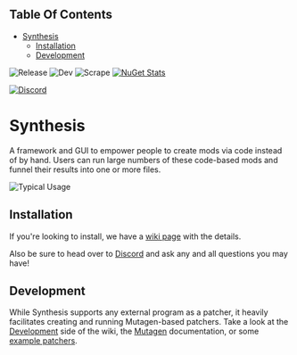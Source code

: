 <!-- START doctoc generated TOC please keep comment here to allow auto update -->
<!-- DON'T EDIT THIS SECTION, INSTEAD RE-RUN doctoc TO UPDATE -->
## Table Of Contents

- [Synthesis](#synthesis)
  - [Installation](#installation)
  - [Development](#development)

<!-- END doctoc generated TOC please keep comment here to allow auto update -->

![Release](https://github.com/Mutagen-Modding/Synthesis/workflows/Release/badge.svg) ![Dev](https://github.com/Mutagen-Modding/Synthesis/workflows/Dev/badge.svg) ![Scrape](https://github.com/Mutagen-Modding/Synthesis.Registry/workflows/Scrape/badge.svg) [![NuGet Stats](https://img.shields.io/nuget/v/Synthesis.Bethesda.svg)](https://www.nuget.org/packages/Synthesis.Bethesda)

[![Discord](https://discordapp.com/api/guilds/759302581448474626/widget.png)](https://discord.gg/53KMEsW)

# Synthesis
A framework and GUI to empower people to create mods via code instead of by hand.  Users can run large numbers of these code-based mods and funnel their results into one or more files. 

![Typical Usage](https://i.imgur.com/Wj2fGaF.gif)

## Installation
If you're looking to install, we have a [wiki page](https://github.com/Mutagen-Modding/Synthesis/wiki/Installation) with the details.

Also be sure to head over to [Discord](https://discord.gg/53KMEsW) and ask any and all questions you may have!

## Development
While Synthesis supports any external program as a patcher, it heavily facilitates creating and running Mutagen-based patchers.
Take a look at the [Development](https://github.com/Mutagen-Modding/Synthesis/wiki/Create-a-Patcher) side of the wiki, the [Mutagen](https://github.com/Mutagen-Modding/Mutagen/wiki) documentation, or some [example patchers](https://github.com/Mutagen-Modding/Synthesis/network/dependents?package_id=UGFja2FnZS0xMzg1MjY1MjYz).
